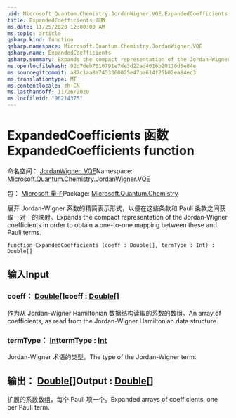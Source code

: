 ```yaml
---
uid: Microsoft.Quantum.Chemistry.JordanWigner.VQE.ExpandedCoefficients
title: ExpandedCoefficients 函数
ms.date: 11/25/2020 12:00:00 AM
ms.topic: article
qsharp.kind: function
qsharp.namespace: Microsoft.Quantum.Chemistry.JordanWigner.VQE
qsharp.name: ExpandedCoefficients
qsharp.summary: Expands the compact representation of the Jordan-Wigner coefficients in order to obtain a one-to-one mapping between these and Pauli terms.
ms.openlocfilehash: 92d7deb7010791e7de3d22ad4616b20110d5e84e
ms.sourcegitcommit: a87c1aa8e7453360025e47ba614f25b02ea84ec3
ms.translationtype: MT
ms.contentlocale: zh-CN
ms.lasthandoff: 11/26/2020
ms.locfileid: "96214375"
---
```

# <a name="expandedcoefficients-function"></a><span data-ttu-id="9c3f9-102">ExpandedCoefficients 函数</span><span class="sxs-lookup"><span data-stu-id="9c3f9-102">ExpandedCoefficients function</span></span>

<span data-ttu-id="9c3f9-103">命名空间： [JordanWigner. VQE](xref:Microsoft.Quantum.Chemistry.JordanWigner.VQE)</span><span class="sxs-lookup"><span data-stu-id="9c3f9-103">Namespace: [Microsoft.Quantum.Chemistry.JordanWigner.VQE](xref:Microsoft.Quantum.Chemistry.JordanWigner.VQE)</span></span>

<span data-ttu-id="9c3f9-104">包： [Microsoft 量子](https://nuget.org/packages/Microsoft.Quantum.Chemistry)</span><span class="sxs-lookup"><span data-stu-id="9c3f9-104">Package: [Microsoft.Quantum.Chemistry](https://nuget.org/packages/Microsoft.Quantum.Chemistry)</span></span>


<span data-ttu-id="9c3f9-105">展开 Jordan-Wigner 系数的精简表示形式，以便在这些条款和 Pauli 条款之间获取一对一的映射。</span><span class="sxs-lookup"><span data-stu-id="9c3f9-105">Expands the compact representation of the Jordan-Wigner coefficients in order to obtain a one-to-one mapping between these and Pauli terms.</span></span>

```qsharp
function ExpandedCoefficients (coeff : Double[], termType : Int) : Double[]
```


## <a name="input"></a><span data-ttu-id="9c3f9-106">输入</span><span class="sxs-lookup"><span data-stu-id="9c3f9-106">Input</span></span>

### <a name="coeff--double"></a><span data-ttu-id="9c3f9-107">coeff： [Double](xref:microsoft.quantum.lang-ref.double)[]</span><span class="sxs-lookup"><span data-stu-id="9c3f9-107">coeff : [Double](xref:microsoft.quantum.lang-ref.double)[]</span></span>

<span data-ttu-id="9c3f9-108">作为从 Jordan-Wigner Hamiltonian 数据结构读取的系数的数组。</span><span class="sxs-lookup"><span data-stu-id="9c3f9-108">An array of coefficients, as read from the Jordan-Wigner Hamiltonian data structure.</span></span>


### <a name="termtype--int"></a><span data-ttu-id="9c3f9-109">termType： [Int](xref:microsoft.quantum.lang-ref.int)</span><span class="sxs-lookup"><span data-stu-id="9c3f9-109">termType : [Int](xref:microsoft.quantum.lang-ref.int)</span></span>

<span data-ttu-id="9c3f9-110">Jordan-Wigner 术语的类型。</span><span class="sxs-lookup"><span data-stu-id="9c3f9-110">The type of the Jordan-Wigner term.</span></span>



## <a name="output--double"></a><span data-ttu-id="9c3f9-111">输出： [Double](xref:microsoft.quantum.lang-ref.double)[]</span><span class="sxs-lookup"><span data-stu-id="9c3f9-111">Output : [Double](xref:microsoft.quantum.lang-ref.double)[]</span></span>

<span data-ttu-id="9c3f9-112">扩展的系数数组，每个 Pauli 项一个。</span><span class="sxs-lookup"><span data-stu-id="9c3f9-112">Expanded arrays of coefficients, one per Pauli term.</span></span>